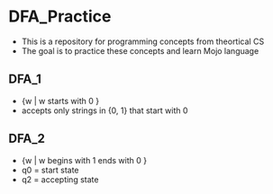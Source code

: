 # DFA_Practice
* This is a repository for programming concepts from theortical CS
* The goal is to practice these concepts and learn Mojo language

## DFA_1
* {w | w starts with 0 }
* accepts only strings in {0, 1} that start with 0

## DFA_2  
* {w | w begins with 1 ends with 0 }
* q0 = start state
* q2 = accepting state
